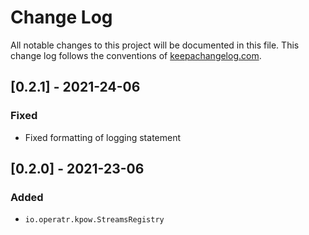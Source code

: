 # Change Log
All notable changes to this project will be documented in this file. This change log follows the conventions of [keepachangelog.com](http://keepachangelog.com/).

## [0.2.1] - 2021-24-06
### Fixed
- Fixed formatting of logging statement


## [0.2.0] - 2021-23-06
### Added
- `io.operatr.kpow.StreamsRegistry`
